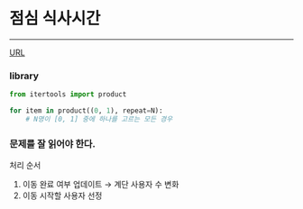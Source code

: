 # 점심 식사시간
---

[URL](https://swexpertacademy.com/main/code/problem/problemDetail.do?contestProbId=AV5-BEE6AK0DFAVl)

### library

```python
from itertools import product

for item in product((0, 1), repeat=N):
    # N명이 [0, 1] 중에 하나를 고르는 모든 경우
```

### 문제를 잘 읽어야 한다.
처리 순서
1. 이동 완료 여부 업데이트 $\rightarrow$ 계단 사용자 수 변화
2. 이동 시작할 사용자 선정
